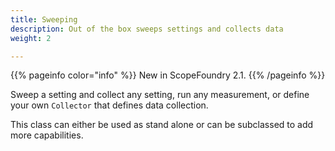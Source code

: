 ```yaml
---
title: Sweeping
description: Out of the box sweeps settings and collects data
weight: 2

---
```




{{% pageinfo color="info" %}}
New in ScopeFoundry 2.1. 
{{% /pageinfo %}}

Sweep a setting and collect any setting, run any measurement, or define your own `Collector` that defines data collection.

This class can either be used as stand alone or can be subclassed to add more capabilities. 

